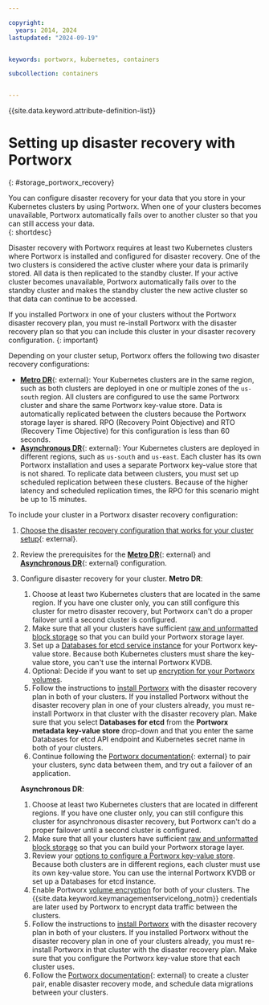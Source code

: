 ```yaml
---

copyright: 
  years: 2014, 2024
lastupdated: "2024-09-19"


keywords: portworx, kubernetes, containers

subcollection: containers


---
```


{{site.data.keyword.attribute-definition-list}}


# Setting up disaster recovery with Portworx
{: #storage_portworx_recovery}

You can configure disaster recovery for your data that you store in your Kubernetes clusters by using Portworx. When one of your clusters becomes unavailable, Portworx automatically fails over to another cluster so that you can still access your data.  
{: shortdesc}

Disaster recovery with Portworx requires at least two Kubernetes clusters where Portworx is installed and configured for disaster recovery. One of the two clusters is considered the active cluster where your data is primarily stored. All data is then replicated to the standby cluster. If your active cluster becomes unavailable, Portworx automatically fails over to the standby cluster and makes the standby cluster the new active cluster so that data can continue to be accessed.

If you installed Portworx in one of your clusters without the Portworx disaster recovery plan, you must re-install Portworx with the disaster recovery plan so that you can include this cluster in your disaster recovery configuration.
{: important}

Depending on your cluster setup, Portworx offers the following two disaster recovery configurations:
- [**Metro DR**](https://docs.portworx.com/portworx-enterprise/operations/operate-kubernetes/disaster-recovery/px-metro){: external}: Your Kubernetes clusters are in the same region, such as both clusters are deployed in one or multiple zones of the `us-south` region. All clusters are configured to use the same Portworx cluster and share the same Portworx key-value store. Data is automatically replicated between the clusters because the Portworx storage layer is shared. RPO (Recovery Point Objective) and RTO (Recovery Time Objective) for this configuration is less than 60 seconds.
- [**Asynchronous DR**](https://docs.portworx.com/portworx-enterprise/operations/operate-kubernetes/disaster-recovery/async-dr){: external}: Your Kubernetes clusters are deployed in different regions, such as `us-south` and `us-east`. Each cluster has its own Portworx installation and uses a separate Portworx key-value store that is not shared. To replicate data between clusters, you must set up scheduled replication between these clusters. Because of the higher latency and scheduled replication times, the RPO for this scenario might be up to 15 minutes.

To include your cluster in a Portworx disaster recovery configuration:

1. [Choose the disaster recovery configuration that works for your cluster setup](https://docs.portworx.com/portworx-enterprise/operations/operate-kubernetes/disaster-recovery){: external}.
2. Review the prerequisites for the [**Metro DR**](https://docs.portworx.com/portworx-enterprise/operations/operate-kubernetes/disaster-recovery/px-metro/prerequisites){: external} and [**Asynchronous DR**](https://docs.portworx.com/portworx-enterprise/operations/operate-kubernetes/disaster-recovery/async-dr/prerequisites){: external} configuration.
3. Configure disaster recovery for your cluster. 
    **Metro DR**:
    1. Choose at least two Kubernetes clusters that are located in the same region. If you have one cluster only, you can still configure this cluster for metro disaster recovery, but Portworx can't do a proper failover until a second cluster is configured.
    2. Make sure that all your clusters have sufficient [raw and unformatted block storage](/docs/containers?topic=containers-utilities#manual_block) so that you can build your Portworx storage layer.
    3. Set up a [Databases for etcd service instance](/docs/containers?topic=containers-storage_portworx_kv_store) for your Portworx key-value store. Because both Kubernetes clusters must share the key-value store, you can't use the internal Portworx KVDB.
    4. Optional: Decide if you want to set up [encryption for your Portworx volumes](/docs/containers?topic=containers-storage_portworx_encryption).
    5. Follow the instructions to [install Portworx](/docs/containers?topic=containers-storage_portworx_deploy) with the disaster recovery plan in both of your clusters. If you installed Portworx without the disaster recovery plan in one of your clusters already, you must re-install Portworx in that cluster with the disaster recovery plan. Make sure that you select **Databases for etcd** from the **Portworx metadata key-value store** drop-down and that you enter the same Databases for etcd API endpoint and Kubernetes secret name in both of your clusters.
    6. Continue following the [Portworx documentation](https://docs.portworx.com/portworx-enterprise/operations/operate-kubernetes/disaster-recovery/px-metro/pair-clusters){: external} to pair your clusters, sync data between them, and try out a failover of an application.

    **Asynchronous DR**:
    1. Choose at least two Kubernetes clusters that are located in different regions. If you have one cluster only, you can still configure this cluster for asynchronous disaster recovery, but Portworx can't do a proper failover until a second cluster is configured.
    2. Make sure that all your clusters have sufficient [raw and unformatted block storage](/docs/containers?topic=containers-utilities#manual_block) so that you can build your Portworx storage layer.
    3. Review your [options to configure a Portworx key-value store](/docs/containers?topic=containers-storage_portworx_kv_store). Because both clusters are in different regions, each cluster must use its own key-value store. You can use the internal Portworx KVDB or set up a Databases for etcd instance.
    4. Enable Portworx [volume encryption](/docs/containers?topic=containers-storage_portworx_encryption) for both of your clusters. The {{site.data.keyword.keymanagementservicelong_notm}} credentials are later used by Portworx to encrypt data traffic between the clusters.
    5. Follow the instructions to [install Portworx](/docs/containers?topic=containers-storage_portworx_deploy) with the disaster recovery plan in both of your clusters. If you installed Portworx without the disaster recovery plan in one of your clusters already, you must re-install Portworx in that cluster with the disaster recovery plan. Make sure that you configure the Portworx key-value store that each cluster uses.
    6. Follow the [Portworx documentation](https://docs.portworx.com/portworx-enterprise/operations/operate-kubernetes/disaster-recovery){: external} to create a cluster pair, enable disaster recovery mode, and schedule data migrations between your clusters.
